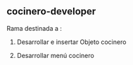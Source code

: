 ## cocinero-developer

Rama destinada a :

1. Desarrollar e insertar Objeto cocinero
    
2. Desarrollar menú cocinero
    
